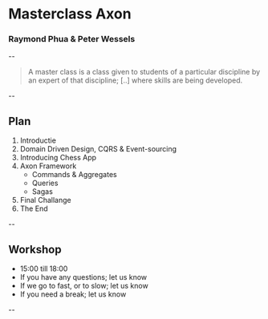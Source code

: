 # Masterclass Axon

### Raymond Phua & Peter Wessels

--

> A master class is a class given to students of a particular discipline by an expert of that discipline; [..] where skills are being developed.

--

## Plan

1. Introductie
1. Domain Driven Design, CQRS & Event-sourcing
1. Introducing Chess App
1. Axon Framework
   - Commands & Aggregates
   - Queries
   - Sagas
1. Final Challange
1. The End

--

## Workshop

- 15:00 till 18:00
- If you have any questions; let us know
- If we go to fast, or to slow; let us know
- If you need a break; let us know

--

<!-- .slide: data-background-image="https://media.giphy.com/media/26BRHKYhKLd6PlwsM/source.gif" -->
